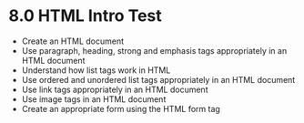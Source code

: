 # 8.0 HTML Intro Test

- Create an HTML document
- Use paragraph, heading, strong and emphasis tags appropriately in an HTML document
- Understand how list tags work in HTML
- Use ordered and unordered list tags appropriately in an HTML document
- Use link tags appropriately in an HTML document
- Use image tags in an HTML document
- Create an appropriate form using the HTML form tag
